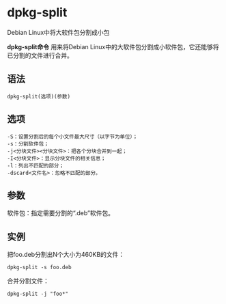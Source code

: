 # dpkg-split

Debian Linux中将大软件包分割成小包


**dpkg-split命令** 用来将Debian Linux中的大软件包分割成小软件包，它还能够将已分割的文件进行合并。

##  语法

```
dpkg-split(选项)(参数)
```

##  选项

```
-S：设置分割后的每个小文件最大尺寸（以字节为单位）；
-s：分割软件包；
-j<分块文件><分块文件>：把各个分块合并到一起；
-I<分块文件>：显示分块文件的相关信息；
-l：列出不匹配的部分；
-dscard<文件名>：忽略不匹配的部分。
```

##  参数

软件包：指定需要分割的“.deb”软件包。

##  实例

把foo.deb分割出N个大小为460KB的文件：

```
dpkg-split -s foo.deb
```

合并分割文件：

```
dpkg-split -j "foo*"
```


